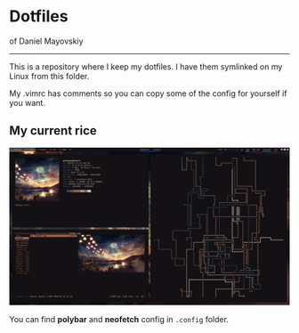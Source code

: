 # Dotfiles
of Daniel Mayovskiy

* * * 

This is a repository where I keep my dotfiles. I have them symlinked on my Linux from this folder.

My .vimrc has comments so you can copy some of the config for yourself if you want.

## My current rice

![My rice](rice.jpg)

You can find **polybar** and **neofetch** config in `.config` folder.
